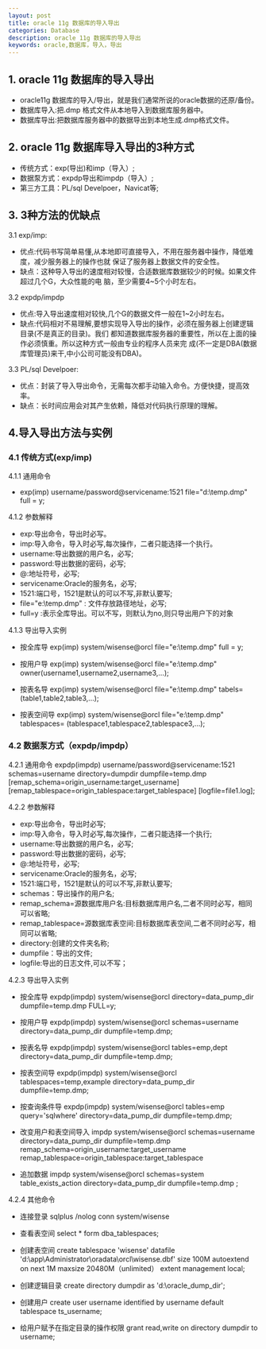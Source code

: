 ```yaml
---
layout: post
title: oracle 11g 数据库的导入导出
categories: Database
description: oracle 11g 数据库的导入导出
keywords: oracle,数据库，导入，导出
---
```



## 1. oracle 11g 数据库的导入导出
* oracle11g 数据库的导入/导出，就是我们通常所说的oracle数据的还原/备份。
* 数据库导入:把.dmp 格式文件从本地导入到数据库服务器中。
* 数据库导出:把数据库服务器中的数据导出到本地生成.dmp格式文件。

## 2. oracle 11g 数据库导入导出的3种方式
* 传统方式：exp(导出)和imp（导入）;
* 数据泵方式：expdp导出和impdp（导入）;
* 第三方工具：PL/sql Develpoer，Navicat等;

## 3. 3种方法的优缺点
3.1 exp/imp:
* 优点:代码书写简单易懂,从本地即可直接导入，不用在服务器中操作，降低难度，减少服务器上的操作也就 保证了服务器上数据文件的安全性。
* 缺点：这种导入导出的速度相对较慢，合适数据库数据较少的时候。如果文件超过几个G，大众性能的电 脑，至少需要4~5个小时左右。

3.2 expdp/impdp
* 优点:导入导出速度相对较快,几个G的数据文件一般在1~2小时左右。
* 缺点:代码相对不易理解,要想实现导入导出的操作，必须在服务器上创建逻辑目录(不是真正的目录)。我们 都知道数据库服务器的重要性，所以在上面的操作必须慎重。所以这种方式一般由专业的程序人员来完 成(不一定是DBA(数据库管理员)来干,中小公司可能没有DBA)。

3.3 PL/sql Develpoer:
* 优点：封装了导入导出命令，无需每次都手动输入命令。方便快捷，提高效率。
* 缺点：长时间应用会对其产生依赖，降低对代码执行原理的理解。


## 4.导入导出方法与实例
### 4.1 传统方式(exp/imp)
4.1.1 通用命令
* exp(imp) username/password@servicename:1521 file="d:\temp.dmp" full = y;

4.1.2 参数解释
* exp:导出命令，导出时必写。
* imp:导入命令，导入时必写,每次操作，二者只能选择一个执行。
* username:导出数据的用户名，必写;
* password:导出数据的密码，必写;
* @:地址符号，必写;
* servicename:Oracle的服务名，必写;
* 1521:端口号，1521是默认的可以不写,非默认要写;
* file="e:\temp.dmp" : 文件存放路径地址，必写;
* full=y :表示全库导出。可以不写，则默认为no,则只导出用户下的对象

4.1.3 导出导入实例
* 按全库导
exp(imp) system/wisense@orcl file="e:\temp.dmp" full = y;

* 按用户导
exp(imp) system/wisense@orcl file="e:\temp.dmp" owner(username1,username2,username3,…);

* 按表名导
exp(imp) system/wisense@orcl file="e:\temp.dmp" tabels= (table1,table2,table3,…);

* 按表空间导
exp(imp) system/wisense@orcl file="e:\temp.dmp" tablespaces= (tablespace1,tablespace2,tablespace3,…);


### 4.2 数据泵方式（expdp/impdp）
4.2.1 通用命令
expdp(impdp) username/password@servicename:1521 schemas=username directory=dumpdir dumpfile=temp.dmp
[remap_schema=origin_username:target_username]
[remap_tablespace=origin_tablespace:target_tablespace] 
[logfile=file1.log];

4.2.2 参数解释
* exp:导出命令，导出时必写;
* imp:导入命令，导入时必写,每次操作，二者只能选择一个执行;
* username:导出数据的用户名，必写;
* password:导出数据的密码，必写;
* @:地址符号，必写;
* servicename:Oracle的服务名，必写;
* 1521:端口号，1521是默认的可以不写,非默认要写;
* schemas：导出操作的用户名;
* remap_schema=源数据库用户名:目标数据库用户名,二者不同时必写，相同可以省略;
* remap_tablespace=源数据库表空间:目标数据库表空间,二者不同时必写，相同可以省略; 
* directory:创建的文件夹名称;
* dumpfile：导出的文件;
* logfile:导出的日志文件,可以不写；

4.2.3 导出导入实例
* 按全库导
expdp(impdp) system/wisense@orcl directory=data_pump_dir dumpfile=temp.dmp FULL=y;

* 按用户导
expdp(impdp) system/wisense@orcl schemas=username directory=data_pump_dir dumpfile=temp.dmp;

* 按表名导
expdp(impdp) system/wisense@orcl tables=emp,dept directory=data_pump_dir dumpfile=temp.dmp;

* 按表空间导
expdp(impdp) system/wisense@orcl tablespaces=temp,example directory=data_pump_dir dumpfile=temp.dmp;

* 按查询条件导
expdp(impdp) system/wisense@orcl tables=emp query='sqlwhere' directory=data_pump_dir dumpfile=temp.dmp;

* 改变用户和表空间导入
impdp system/wisense@orcl schemas=username directory=data_pump_dir dumpfile=temp.dmp
remap_schema=origin_username:target_username
remap_tablespace=origin_tablespace:target_tablespace

* 追加数据
impdp system/wisense@orcl schemas=system table_exists_action directory=data_pump_dir dumpfile=temp.dmp ;



4.2.4 其他命令
* 连接登录
sqlplus /nolog
conn system/wisense

* 查看表空间
select * form dba_tablespaces;

* 创建表空间
create tablespace 'wisense'
datafile 'd:\app\Administrator\oradata\orcl\wisense.dbf' size 100M
autoextend on next 1M maxsize 20480M（unlimited） 
extent management local;

* 创建逻辑目录
create directory dumpdir as 'd:\oracle_dump_dir\';

* 创建用户
create user username identified by username
default tablespace ts_username;

* 给用户赋予在指定目录的操作权限
grant read,write on directory dumpdir to username;

